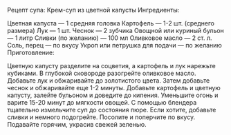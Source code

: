 Рецепт супа: Крем-суп из цветной капусты
Ингредиенты:

Цветная капуста — 1 средняя головка
Картофель — 1-2 шт. (среднего размера)
Лук — 1 шт.
Чеснок — 2 зубчика
Овощной или куриный бульон — 1 литр
Сливки (по желанию) — 100 мл
Оливковое масло — 2 ст. л.
Соль, перец — по вкусу
Укроп или петрушка для подачи — по желанию
Приготовление:

Цветную капусту разделите на соцветия, а картофель и лук нарежьте кубиками.
В глубокой сковороде разогрейте оливковое масло. Добавьте лук и обжаривайте до золотистого цвета.
Затем добавьте чеснок и обжаривайте еще 1-2 минуты.
Добавьте картофель и цветную капусту, залейте бульоном и доведите до кипения. Уменьшите огонь и варите 15-20 минут до мягкости овощей.
С помощью блендера тщательно измельчите суп до состояния пюре. Если хотите, добавьте сливки и немного подогрейте.
Посолите и поперчите по вкусу. Подавайте горячим, украсив свежей зеленью.
